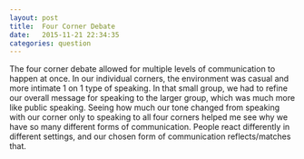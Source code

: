 ```yaml
---
layout: post
title:  Four Corner Debate
date:   2015-11-21 22:34:35
categories: question
---
```

The four corner debate allowed for multiple levels of communication to happen at once. In our individual corners, the environment was casual and more intimate 1 on 1 type of speaking. In that small group, we had to refine our overall message for speaking to the larger group, which was much more like public speaking. Seeing how much our tone changed from speaking with our corner only to speaking to all four corners helped me see why we have so many different forms of communication. People react differently in different settings, and our chosen form of communication reflects/matches that.
